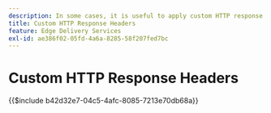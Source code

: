 ```yaml
---
description: In some cases, it is useful to apply custom HTTP response headers to resources, for example to allow CORS. If you want to specify headers, create either an Excel Workbook or a Google Sheets Workbook in the `/.helix` folder of your website in Sharepoint or Google Drive called `headers.xlsx` in SharePoint or `headers` in Google Drive.
title: Custom HTTP Response Headers
feature: Edge Delivery Services
exl-id: ae386f02-05fd-4a6a-8285-58f207fed7bc
---
```

# Custom HTTP Response Headers

{{$include b42d32e7-04c5-4afc-8085-7213e70db68a}}
